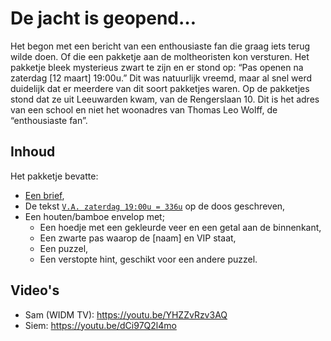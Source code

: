 # De jacht is geopend…

Het begon met een bericht van een enthousiaste fan die graag iets terug wilde doen.  Of die een pakketje aan de
moltheoristen kon versturen.  Het pakketje bleek mysterieus zwart te zijn en er stond op: “Pas openen na zaterdag
[12 maart] 19:00u.”  Dit was natuurlijk vreemd, maar al snel werd duidelijk dat er meerdere van dit soort pakketjes
waren.  Op de pakketjes stond dat ze uit Leeuwarden kwam, van de Rengerslaan 10.  Dit is het adres van een school en
niet het woonadres van Thomas Leo Wolff, de “enthousiaste fan”.

## Inhoud

Het pakketje bevatte:

- [Een brief](./brief.md),
- De tekst [`V.A. zaterdag 19:00u = 336u`](./images/vanaf%20zaterdag.jpg) op de doos geschreven,
- Een houten/bamboe envelop met;
  - Een hoedje met een gekleurde veer en een getal aan de binnenkant,
  - Een zwarte pas waarop de [naam] en VIP staat,
  - Een puzzel,
  - Een verstopte hint, geschikt voor een andere puzzel.

## Video's

- Sam (WIDM TV): <https://youtu.be/YHZZvRzv3AQ>
- Siem: <https://youtu.be/dCi97Q2l4mo>
